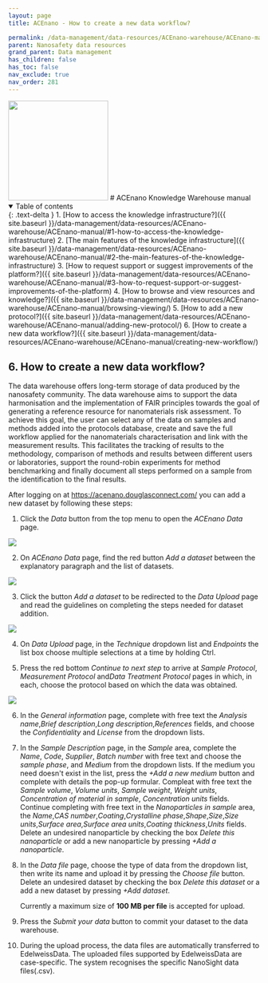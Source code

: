 ```yaml
---
layout: page
title: ACEnano - How to create a new data workflow?

permalink: /data-management/data-resources/ACEnano-warehouse/ACEnano-manual/creating-new-workflow/
parent: Nanosafety data resources
grand_parent: Data management
has_children: false
has_toc: false
nav_exclude: true
nav_order: 281
---
```

<img src="{{ site.baseurl }}/images/logos/acenano.png" width="200" class="image--right" />
# ACEnano Knowledge Warehouse manual

<details open markdown="block">
  <summary>
    Table of contents
  </summary>
  {: .text-delta }
1. [How to access the knowledge infrastructure?]({{ site.baseurl }}/data-management/data-resources/ACEnano-warehouse/ACEnano-manual/#1-how-to-access-the-knowledge-infrastructure)
2. [The main features of the knowledge infrastructure]({{ site.baseurl }}/data-management/data-resources/ACEnano-warehouse/ACEnano-manual/#2-the-main-features-of-the-knowledge-infrastructure)
3. [How to request support or suggest improvements of the platform?]({{ site.baseurl }}/data-management/data-resources/ACEnano-warehouse/ACEnano-manual/#3-how-to-request-support-or-suggest-improvements-of-the-platform)
4. [How to browse and view resources and knowledge?]({{ site.baseurl }}/data-management/data-resources/ACEnano-warehouse/ACEnano-manual/browsing-viewing/)
5. [How to add a new protocol?]({{ site.baseurl }}/data-management/data-resources/ACEnano-warehouse/ACEnano-manual/adding-new-protocol/)
6. [How to create a new data workflow?]({{ site.baseurl }}/data-management/data-resources/ACEnano-warehouse/ACEnano-manual/creating-new-workflow/)
</details>

## 6. How to create a new data workflow?
The data warehouse offers long-term storage of data produced by the nanosafety community. The data warehouse aims to support the data harmonisation and the implementation of FAIR principles towards the goal of generating a reference resource for nanomaterials risk assessment.
To achieve this goal, the user can select any of the data on samples and methods added into the protocols database, create and save the full workflow applied for the nanomaterials characterisation and link with the measurement results. This facilitates the tracking of results to the methodology, comparison of methods and results between different users or laboratories, support the round-robin experiments for method benchmarking and finally document all steps performed on a sample from the identification to the final results.

After logging on at https://acenano.douglasconnect.com/ you can add a new dataset by following these steps:

1. Click the *Data* button from the top menu to open the *ACEnano Data* page.
<img src="{{ site.baseurl }}/images/data-management/ACEnano-manual/IntroNew.png" class="image--manual">

2. On *ACEnano Data* page, find the red button *Add a dataset* between the explanatory paragraph and the list of datasets.
<img src="{{ site.baseurl }}/images/data-management/ACEnano-manual/DataNew.png" class="image--manual">

3. Click the button *Add a dataset* to be redirected to the *Data Upload* page and read the guidelines on completing the steps needed for dataset addition.
<img src="{{ site.baseurl }}/images/data-management/ACEnano-manual/DataUp.png" class="image--manual">

4. On *Data Upload* page, in the *Technique* dropdown list and  *Endpoints* the list box choose multiple selections at a time by holding Ctrl.

5. Press the red bottom *Continue to next step* to arrive at *Sample Protocol*, *Measurement Protocol* and*Data Treatment Protocol* pages in which, in each, choose the protocol based on which the data was obtained.
<img src="{{ site.baseurl }}/images/data-management/ACEnano-manual/DataSample.png" class="image--manual">

6. In the *General information* page, complete with free text the *Analysis name*,*Brief description*,*Long description*,*References* fields, and choose the *Confidentiality* and *License* from the dropdown lists.

7. In the *Sample Description* page, in the *Sample* area, complete the *Name*, *Code*, *Supplier*, *Batch number* with free text and choose the *sample phase*, and *Medium* from the dropdown lists. If the medium you need doesn't exist in the list, press the *+Add a new medium* button and complete with details the pop-up formular. Compleat with free text the *Sample volume*, *Volume units*, *Sample weight*, *Weight units*, *Concentration of material in sample*, *Concentration units* fields. Continue completing with free text in the *Nanoparticles in sample* area, the *Name*,*CAS number*,*Coating*,*Crystalline phase*,*Shape*,*Size*,*Size units*,*Surface area*,*Surface area units*,*Coating thickness*,*Units* fields. Delete an undesired  nanoparticle by checking the box *Delete this nanoparticle* or add a new nanoparticle by pressing *+Add a nanoparticle*.

8. In the *Data file* page, choose the type of data from the dropdown list, then write its name and upload it by pressing the *Choose file* button. Delete an undesired dataset by checking the box *Delete this dataset* or a add a new dataset by pressing *+Add dataset*.

    Currently a maximum size of **100 MB per file** is accepted for upload.

9. Press the *Submit your data* button to commit your dataset to the data warehouse.

10. During the upload process, the data files are automatically transferred to EdelweissData. The uploaded files supported by EdelweissData are case-specific. The system recognises the specific NanoSight data files(.csv).
